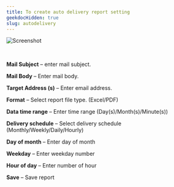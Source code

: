 ```yaml
---
title: To create auto delivery report setting
geekdocHidden: true
slug: autodelivery
---
```


![Screenshot](/cloud_vista/loganalytics/images/adhocreportdelivery.png)

&nbsp;

<strong>Mail Subject</strong> – enter mail subject.

<strong>Mail Body</strong> – Enter mail body.

<strong>Target Address (s)</strong> – Enter email address.

<strong>Format</strong> – Select report file type. (Excel/PDF)

<strong>Data time range</strong> – Enter time range (Day(s)/Month(s)/Minute(s))

<strong>Delivery schedule</strong> – Select delivery schedule (Monthly/Weekly/Daily/Hourly)

<strong>Day of month</strong> – Enter day of month

<strong>Weekday</strong> – Enter weekday number

<strong>Hour of day</strong> – Enter number of hour

<strong>Save</strong> – Save report

